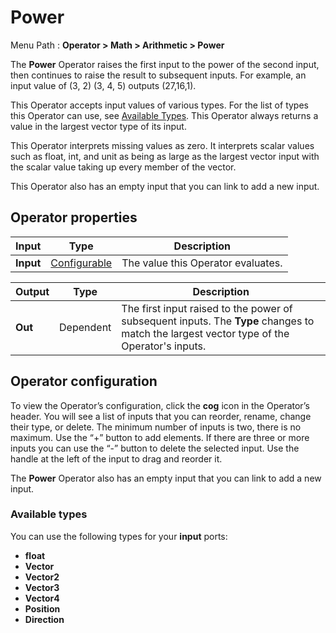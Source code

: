 # Power

Menu Path : **Operator > Math > Arithmetic > Power** 

The **Power** Operator raises the first input to the power of the second input, then continues to raise the result to subsequent inputs. For example, an input value of (3, 2) (3, 4, 5) outputs (27,16,1).

This Operator accepts input values of various types. For the list of types this Operator can use, see [Available Types](#AvailableTypes). This Operator always returns a value in the largest vector type of its input. 

This Operator interprets missing values as zero. It interprets scalar values such as float, int, and unit as being as large as the largest vector input with the scalar value taking up every member of the vector.

This Operator also has an empty input that you can link to add a new input.

## Operator properties

| **Input** | **Type**                                | **Description**                    |
| --------- | --------------------------------------- | ---------------------------------- |
| **Input** | [Configurable](#operator-configuration) | The value this Operator evaluates. |

| **Output** | **Type**  | **Description**                                              |
| ---------- | --------- | ------------------------------------------------------------ |
| **Out**    | Dependent | The first input raised to the power of subsequent inputs. The **Type** changes to match the largest vector type of the Operator's inputs. |

## Operator configuration

To view the Operator’s configuration, click the **cog** icon in the Operator’s header. You will see a list of inputs that you can reorder, rename, change their type, or delete. The minimum number of inputs is two, there is no maximum. Use the “+” button to add elements. If there are three or more inputs you can use the “-” button to delete the selected input. Use the handle at the left of the input to drag and reorder it.

The **Power** Operator also has an empty input that you can link to add a new input.

<a name="AvailableTypes"></a>

### Available types

You can use the following types for your **input** ports:

- **float**
- **Vector**
- **Vector2**
- **Vector3**
- **Vector4**
- **Position**
- **Direction**